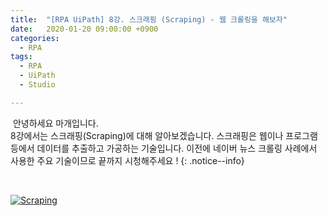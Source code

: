 ```yaml
---
title:  "[RPA UiPath] 8강. 스크래핑 (Scraping) - 웹 크롤링을 해보자"
date:   2020-01-20 09:00:00 +0900
categories:
  - RPA
tags:
  - RPA
  - UiPath
  - Studio

---
```


&nbsp;안녕하세요 마개입니다.  
8강에서는 스크래핑(Scraping)에 대해 알아보겠습니다. 스크래핑은 웹이나 프로그램 등에서 데이터를 추출하고 가공하는 기술입니다. 이전에 네이버 뉴스 크롤링 사례에서 사용한 주요 기술이므로 끝까지 시청해주세요 ! 
{: .notice--info}

<br>

[![Scraping](http://img.youtube.com/vi/iCNIqjzMnZA/maxresdefault.jpg)](https://www.youtube.com/watch?v=iCNIqjzMnZA)
